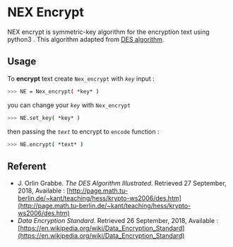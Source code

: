 # NEX Encrypt

NEX encrypt is symmetric-key algorithm for the encryption text using python3 . This algorithm adapted from [DES algorithm](https://en.wikipedia.org/wiki/Data_Encryption_Standard).  

## Usage

 To **encrypt** text create `Nex_encrypt` with *`key`* input :
 
```sh
>>> NE = Nex_encrypt( *key* )
```
you can change your *`key`* with `Nex_encrypt`

```sh
>>> NE.set_key( *key* )
```
then passing the *`text`* to encrypt to `encode` function :

```sh
>>> NE.encrypt( *text* )
```

## Referent

 - J. Orlin Grabbe. *The DES Algorithm Illustrated*. Retrieved  27 September, 2018, Available : [http://page.math.tu-berlin.de/~kant/teaching/hess/krypto-ws2006/des.htm](http://page.math.tu-berlin.de/~kant/teaching/hess/krypto-ws2006/des.htm)
 - *Data Encryption Standard*. Retrieved  26 September, 2018, Available : 
[https://en.wikipedia.org/wiki/Data_Encryption_Standard](https://en.wikipedia.org/wiki/Data_Encryption_Standard)
